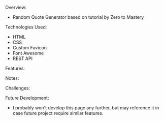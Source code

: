 Overview:

- Random Quote Generator based on tutorial by Zero to Mastery

Technologies Used:

- HTML
- CSS
- Custom Favicon
- Font Awesome
- REST API

Features:

Notes:

Challenges:

Future Development:

- I probably won't develop this page any further, but may reference it in case future project require similar features.
